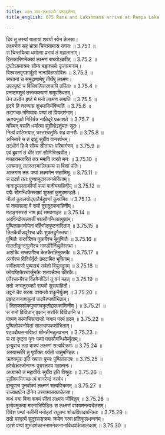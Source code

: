 ```yaml
---
title: ०७५ राम-लक्ष्मणयोः पम्पादर्शनम्
title_english: 075 Rama and Lakshmana arrive at Pampa Lake

---
```

<div class="audioEmbed"  caption="श्रीराम-हरिसीताराममूर्ति-घनपाठिभ्यां वचनम्" src="https://archive.org/download/Ramayana-recitation-Sriram-harisItArAmamUrti-Ghanapaati-v2/Kanda_3/Kanda_3_ARK-075-Rama_Lakshmanayoho_Pampaa_Darshanam.mp3"></div>

दिवं तु तस्यां यातायां शबर्या स्वेन तेजसा।  
लक्ष्मणेन सह भ्रात्रा चिन्तयामास राघवः ॥ 3.75.1 ॥   
स चिन्तयित्वा धर्मात्मा प्रभावं तं महात्मनाम्।  
हितकारिणमेकाग्रं लक्ष्मणं राघवोऽब्रवीत् ॥ 3.75.2 ॥   
दृष्टोऽयमाश्रमः सौम्य बह्वाश्चर्यः कृतात्मनाम्।  
विश्वस्तमृगशार्दूलो नानाविहगसेवितः ॥ 3.75.3 ॥   
सप्तानां च समुद्राणामेषु तीर्थेषु लक्ष्मण।  
उपस्पृष्टं च विधिवत्पितरश्चापि तर्पिताः ॥ 3.75.4 ॥   
प्रनष्टमशुभं तत्तत्कल्याणं समुपस्थितम्।  
तेन तत्त्वेन हृष्टं मे मनो लक्ष्मण सम्प्रति ॥ 3.75.5 ॥   
हृदये हि नरव्याघ्र शुभमाविर्भविष्यति ॥ 3.75.6 ॥   
तदागच्छ गमिष्यावः पम्पां तां प्रियदर्शनाम्।  
ऋश्यमूको गिरिर्यत्र नातिदूरे प्रकाशते ॥ 3.75.7 ॥   
यस्मिन् वसति धर्मात्मा सुग्रीवोऽशुंमतः सुतः।  
नित्यं वालिभयात् त्रस्तश्चतुर्भिः सह वानरौः ॥ 3.75.8 ॥   
अभित्वरे च तं द्रष्टुं सुग्रीवं वानरर्षभम्।  
तदधीनं हि मे सौम्य सीतायाः परिमार्गणम् ॥ 3.75.9 ॥   
एवं ब्रुवाणं तं धीरं रामं सौमित्रिरब्रवीत्।  
गच्छावस्त्वरितं तत्र ममापि त्वरते मनः ॥ 3.75.10 ॥   
आश्रमात्तु ततस्तस्मान्निष्क्रम्य स विशां पतिः।  
आजगाम ततः पम्पां लक्ष्मणेन सहाभिभूः ॥ 3.75.11 ॥   
स ददर्श ततः पुण्यामुदारजनसेविताम्।  
नानाद्रुमलताकीर्णां पम्पां पानीयवाहिनीम् ॥ 3.75.12 ॥   
पद्मैः सौगन्धिकैस्ताम्रां शुक्लां कुमुदमण्डलैः।  
नीलां कुवलयोद्घाटैर्बहुवर्णां कुथामिव ॥ 3.75.13 ॥   
स तामासाद्य वै रामौ दूरादुदकवाहिनीम्।  
मतङ्गसरसं नाम ह्रदं समवगाहत ॥ 3.75.14 ॥   
अरविन्दोत्पलवतीं पद्मसौगन्धिकायुताम्।  
पुष्पिताम्रवणोपेतां बर्हिणोद्घुष्टनादिताम् ॥ 3.75.15 ॥   
तिलकैर्बीजपूरैश्च धवैः शुक्लद्रुमैस्तथा।  
पुष्पितैः करवीरैश्च पुन्नागैश्च सुपुष्पितैः ॥ 3.75.16 ॥   
मालतीकुन्दगुल्मैश्च भाण्डीरैर्निचुलैस्तथा।  
अशोकैः सप्तपर्णैश्च केतकैरतिमुक्तकैः ॥ 3.75.17 ॥   
अन्यैश्च विविधैर्वृक्षैः प्रमदामिव भूषिताम्।  
समीक्षमाणौ पुष्पाढ्यं सर्वतो विपुलद्रुमम् ॥ 3.75.18 ॥   
कोयष्टिकैश्चार्जुनकैः शतपत्त्रैश्च कीरकैः।  
एतैश्चान्यैश्च विहगैर्नादितं तु वनं महत् ॥ 3.75.19 ॥   
ततो जग्मतुरव्यग्रौ राघवौ सुसमाहितौ।  
तद्वनं चैव सरसः पश्यन्तो शकुनैर्युतम् ॥ 3.75.20 ॥   
प्रहृष्टनानाशकुनां पादपैरुपशोभिताम्।  
[ तिलकाशोकपुन्नागवकुलोद्दालकाशिनीम् ] ॥ 3.75.21 ॥   
स रामो विविधान् वृक्षान् सरांसि विविधानि च।  
पश्यन् कामाभिसन्तप्तो जगाम परमं ह्रदम् ॥ 3.75.22 ॥   
पुष्पितोपवनोपेतां सालचम्पकशोभिताम्।  
षट्पदौघसमाविष्टां श्रीमतीमतुलप्रभाम् ॥ 3.75.23 ॥   
स तां दृष्ट्वा पुनः पम्पां पद्मसौगन्धिकैर्युताम्।  
इत्युवाच तदा वाक्यं लक्ष्मणं सत्यविक्रमः ॥ 3.75.24 ॥   
अस्यास्तीरे तु पूर्वोक्तः पर्वतो धातुमण्डितः।  
ऋश्यमूक इति ख्यातः पुण्यः पुष्पितपादपः ॥ 3.75.25 ॥   
हरेर्ऋक्षरजोनाम्नः पुत्रस्तस्य महात्मनः।  
अध्यास्ते तं महावीर्यः सुग्रीव इति विश्रुतः ॥ 3.75.26 ॥   
सुग्रीवमभिगच्छ त्वं वानरेन्दं नरर्षभ।  
इत्युवाच पुनर्वाक्यं लक्ष्मणं सत्यविक्रमम् ॥ 3.75.27 ॥   
राज्यभ्रष्टेन दीनेन तस्यामासक्तचेतसा।  
कथं मया विना शक्यं सीतां लक्ष्मण जीवितुम् ॥ 3.75.28 ॥   
इत्येवमुक्त्वा मदनाभिपिडितः स लक्ष्मणं वाक्यमनन्यचेतसम्।  
विवेश पम्पां नलीनीं मनोहरां रघूत्तमः शोकविषादयन्त्रितः ॥ 3.75.29 ॥   
ततो महद्वर्त्म सुदूरसङ्क्रमः क्रमेण गत्वा प्रतिकूलधन्वनम्।  
ददर्श पम्पां शुभदर्शकाननामनेकनानाविधपक्षिजालकाम् ॥ 3.75.30 ॥   